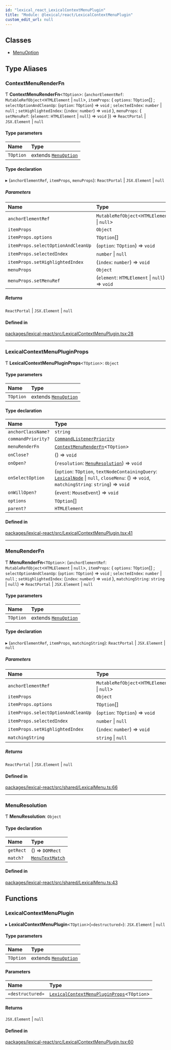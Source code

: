 ```yaml
---
id: "lexical_react_LexicalContextMenuPlugin"
title: "Module: @lexical/react/LexicalContextMenuPlugin"
custom_edit_url: null
---
```


## Classes

- [MenuOption](../classes/lexical_react_LexicalContextMenuPlugin.MenuOption.md)

## Type Aliases

### ContextMenuRenderFn

Ƭ **ContextMenuRenderFn**\<`TOption`\>: (`anchorElementRef`: `MutableRefObject`\<`HTMLElement` \| ``null``\>, `itemProps`: \{ `options`: `TOption`[] ; `selectOptionAndCleanUp`: (`option`: `TOption`) => `void` ; `selectedIndex`: `number` \| ``null`` ; `setHighlightedIndex`: (`index`: `number`) => `void`  }, `menuProps`: \{ `setMenuRef`: (`element`: `HTMLElement` \| ``null``) => `void`  }) => `ReactPortal` \| `JSX.Element` \| ``null``

#### Type parameters

| Name | Type |
| :------ | :------ |
| `TOption` | extends [`MenuOption`](../classes/lexical_react_LexicalContextMenuPlugin.MenuOption.md) |

#### Type declaration

▸ (`anchorElementRef`, `itemProps`, `menuProps`): `ReactPortal` \| `JSX.Element` \| ``null``

##### Parameters

| Name | Type |
| :------ | :------ |
| `anchorElementRef` | `MutableRefObject`\<`HTMLElement` \| ``null``\> |
| `itemProps` | `Object` |
| `itemProps.options` | `TOption`[] |
| `itemProps.selectOptionAndCleanUp` | (`option`: `TOption`) => `void` |
| `itemProps.selectedIndex` | `number` \| ``null`` |
| `itemProps.setHighlightedIndex` | (`index`: `number`) => `void` |
| `menuProps` | `Object` |
| `menuProps.setMenuRef` | (`element`: `HTMLElement` \| ``null``) => `void` |

##### Returns

`ReactPortal` \| `JSX.Element` \| ``null``

#### Defined in

[packages/lexical-react/src/LexicalContextMenuPlugin.tsx:28](https://github.com/facebook/lexical/tree/main/packages/lexical-react/src/LexicalContextMenuPlugin.tsx#L28)

___

### LexicalContextMenuPluginProps

Ƭ **LexicalContextMenuPluginProps**\<`TOption`\>: `Object`

#### Type parameters

| Name | Type |
| :------ | :------ |
| `TOption` | extends [`MenuOption`](../classes/lexical_react_LexicalContextMenuPlugin.MenuOption.md) |

#### Type declaration

| Name | Type |
| :------ | :------ |
| `anchorClassName?` | `string` |
| `commandPriority?` | [`CommandListenerPriority`](lexical.md#commandlistenerpriority) |
| `menuRenderFn` | [`ContextMenuRenderFn`](lexical_react_LexicalContextMenuPlugin.md#contextmenurenderfn)\<`TOption`\> |
| `onClose?` | () => `void` |
| `onOpen?` | (`resolution`: [`MenuResolution`](lexical_react_LexicalContextMenuPlugin.md#menuresolution)) => `void` |
| `onSelectOption` | (`option`: `TOption`, `textNodeContainingQuery`: [`LexicalNode`](../classes/lexical.LexicalNode.md) \| ``null``, `closeMenu`: () => `void`, `matchingString`: `string`) => `void` |
| `onWillOpen?` | (`event`: `MouseEvent`) => `void` |
| `options` | `TOption`[] |
| `parent?` | `HTMLElement` |

#### Defined in

[packages/lexical-react/src/LexicalContextMenuPlugin.tsx:41](https://github.com/facebook/lexical/tree/main/packages/lexical-react/src/LexicalContextMenuPlugin.tsx#L41)

___

### MenuRenderFn

Ƭ **MenuRenderFn**\<`TOption`\>: (`anchorElementRef`: `MutableRefObject`\<`HTMLElement` \| ``null``\>, `itemProps`: \{ `options`: `TOption`[] ; `selectOptionAndCleanUp`: (`option`: `TOption`) => `void` ; `selectedIndex`: `number` \| ``null`` ; `setHighlightedIndex`: (`index`: `number`) => `void`  }, `matchingString`: `string` \| ``null``) => `ReactPortal` \| `JSX.Element` \| ``null``

#### Type parameters

| Name | Type |
| :------ | :------ |
| `TOption` | extends [`MenuOption`](../classes/lexical_react_LexicalContextMenuPlugin.MenuOption.md) |

#### Type declaration

▸ (`anchorElementRef`, `itemProps`, `matchingString`): `ReactPortal` \| `JSX.Element` \| ``null``

##### Parameters

| Name | Type |
| :------ | :------ |
| `anchorElementRef` | `MutableRefObject`\<`HTMLElement` \| ``null``\> |
| `itemProps` | `Object` |
| `itemProps.options` | `TOption`[] |
| `itemProps.selectOptionAndCleanUp` | (`option`: `TOption`) => `void` |
| `itemProps.selectedIndex` | `number` \| ``null`` |
| `itemProps.setHighlightedIndex` | (`index`: `number`) => `void` |
| `matchingString` | `string` \| ``null`` |

##### Returns

`ReactPortal` \| `JSX.Element` \| ``null``

#### Defined in

[packages/lexical-react/src/shared/LexicalMenu.ts:66](https://github.com/facebook/lexical/tree/main/packages/lexical-react/src/shared/LexicalMenu.ts#L66)

___

### MenuResolution

Ƭ **MenuResolution**: `Object`

#### Type declaration

| Name | Type |
| :------ | :------ |
| `getRect` | () => `DOMRect` |
| `match?` | [`MenuTextMatch`](lexical_react_LexicalTypeaheadMenuPlugin.md#menutextmatch) |

#### Defined in

[packages/lexical-react/src/shared/LexicalMenu.ts:43](https://github.com/facebook/lexical/tree/main/packages/lexical-react/src/shared/LexicalMenu.ts#L43)

## Functions

### LexicalContextMenuPlugin

▸ **LexicalContextMenuPlugin**\<`TOption`\>(`«destructured»`): `JSX.Element` \| ``null``

#### Type parameters

| Name | Type |
| :------ | :------ |
| `TOption` | extends [`MenuOption`](../classes/lexical_react_LexicalContextMenuPlugin.MenuOption.md) |

#### Parameters

| Name | Type |
| :------ | :------ |
| `«destructured»` | [`LexicalContextMenuPluginProps`](lexical_react_LexicalContextMenuPlugin.md#lexicalcontextmenupluginprops)\<`TOption`\> |

#### Returns

`JSX.Element` \| ``null``

#### Defined in

[packages/lexical-react/src/LexicalContextMenuPlugin.tsx:60](https://github.com/facebook/lexical/tree/main/packages/lexical-react/src/LexicalContextMenuPlugin.tsx#L60)

